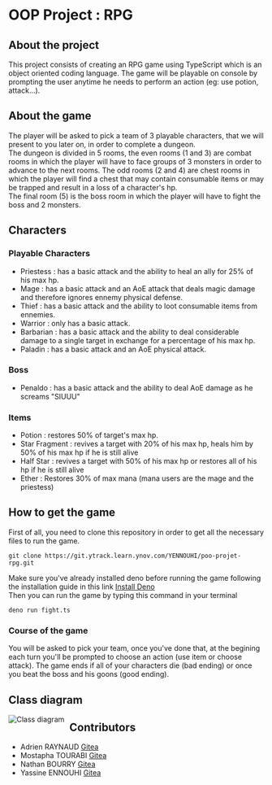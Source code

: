 # OOP Project : RPG 
## About the project
This project consists of creating an RPG game using TypeScript which is an object oriented coding language. The game will be playable on console by prompting the user anytime he needs to perform an action (eg: use potion, attack...). 
## About the game
The player will be asked to pick a team of 3 playable characters, that we will present to you later on, in order to complete a dungeon.  
The dungeon is divided in 5 rooms, the even rooms (1 and 3) are combat rooms in which the player will have to face groups of 3 monsters in order to advance to the next rooms. The odd rooms (2 and 4) are chest rooms in which the player will find a chest that may contain consumable items or may be trapped and result in a loss of a character's hp.  
The final room (5) is the boss room in which the player will have to fight the boss and 2 monsters.  
## Characters
### Playable Characters
* Priestess : has a basic attack and the ability to heal an ally for 25% of his max hp.
* Mage : has a basic attack and an AoE attack that deals magic damage and therefore ignores ennemy physical defense.
* Thief : has a basic attack and the ability to loot consumable items from ennemies.
* Warrior : only has a basic attack. 
* Barbarian : has a basic attack and the ability to deal considerable damage to a single target in exchange for a percentage of his max hp.
* Paladin : has a basic attack and an AoE physical attack. 
### Boss
* Penaldo : has a basic attack and the ability to deal AoE damage as he screams "SIUUU"
### Items
* Potion : restores 50% of target's max hp.
* Star Fragment : revives a target with 20% of his max hp, heals him by 50% of his max hp if he is still alive
* Half Star : revives a target with 50% of his max hp or restores all of his hp if he is still alive
* Ether : Restores 30% of max mana (mana users are the mage and the priestess)
## How to get the game
First of all, you need to clone this repository in order to get all the necessary files to run the game.  
```
git clone https://git.ytrack.learn.ynov.com/YENNOUHI/poo-projet-rpg.git
```
Make sure you've already installed deno before running the game following the installation guide in this link [Install Deno](https://deno.land/manual/getting_started/installation)  
Then you can run the game by typing this command in your terminal  
```
deno run fight.ts
```
### Course of the game
You will be asked to pick your team, once you've done that, at the begining each turn you'll be prompted to choose an action (use item or choose attack). The game ends if all of your characters die (bad ending) or once you beat the boss and his goons (good ending).
## Class diagram
<img src="https://zupimages.net/up/22/20/m408.png"
     alt="Class diagram"
     style="float: left; margin-right: 10px;" />  

## Contributors 
* Adrien RAYNAUD [Gitea](https://git.ytrack.learn.ynov.com/ARAYNAUD)
* Mostapha TOURABI [Gitea](https://git.ytrack.learn.ynov.com/MTOURABI1)
* Nathan BOURRY [Gitea](https://git.ytrack.learn.ynov.com/NBOURRY)
* Yassine ENNOUHI [Gitea](https://git.ytrack.learn.ynov.com/YENNOUHI)  